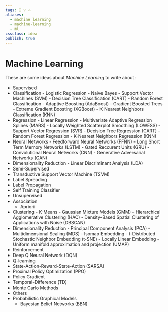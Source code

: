 ```yaml
---
tags: 💨 💡 ✍️
aliases: 
  - machine learning
  - machine-learning
  - ml
cssclass: idea
publish: true
---
```

# Machine Learning
These are some ideas about _Machine Learning_ to write about:

  - Supervised
   - Classification
    - Logistic Regression
    - Naive Bayes
    - Support Vector Machines (SVM)
    - Decision Tree Classification (CART)
    - Random Forest Classification
    - Adaptive Boosting (AdaBoost)
    - Gradient Boosted Trees
    - Extreme Gradient Boosting (XGBoost)
    - K-Nearest Neighbors Classification (KNN)
   - Regression
    - Linear Regression
    - Multivariate Adaptive Regression Splines (MARS)
    - Locally Weighted Scatterplot Smoothing (LOWESS)
    - Support Vector Regression (SVR)
    - Decision Tree Regression (CART)
    - Random Forest Regression
    - K-Nearest Neighbors Regression (KNN)
   - Neural Networks
    - Feedforward Neural Networks (FFNN)
    - Long Short Term Memory Networks (LSTM)
    - Gated Reccurent Units (GRU)
    - Convolutional Neural Networks (CNN)
    - Generative Adversarial Networks (GAN)
   - Dimensionality Reduction
    - Linear Discriminant Analysis (LDA)
  - Semi-Supervised
   - Transductive Support Vector Machine (TSVM)
   - Label Spreading
   - Label Propagation
   - Self Training Classifier
  - Unsupervised
   - Association
     - Apriori
   - Clustering
    - K-Means
    - Gaussian Mixture Models (GMM)
    - Hierarchical Agglomerative Clustering (HAC)
    - Density-Based Spatial Clustering of Applications with Noise (DBSCAN)
   - Dimensionality Reduction
    - Principal Component Analysis (PCA)
    - Multidimensional Scaling (MDS)
    - Isomap Embedding
    - t-Distributed Stochastic Neighbor Embedding (t-SNE)
    - Locally Linear Embedding
    - Uniform manifold approximation and projection (UMAP)
  - Reinforcement
   - Deep Q Neural Network (DQN)
   - Q-learning
   - State-Action-Reward-State-Action (SARSA)
   - Proximal Policy Optimization (PPO)
   - Policy Gradient
   - Temporal-Difference (TD)
   - Monte Carlo Methods
  - Others
   - Probabilistic Graphical Models
     - Bayesian Belief Networks (BBN)

